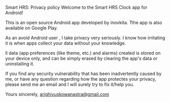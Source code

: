 Smart HRS: Privacy policy
Welcome to the Smart HRS Clock app for Android!

This is an open source Android app developed by inovkita. Tthe app is also available on Google Play.

As an avoid Android user , I take privacy very seriously. I know how irritating it is when apps collect your data without your knowledge.

ll data (app preferences (like theme, etc.) and alarms) created  is stored on your device only, and can be simply erased by clearing the app's data or uninstalling it.

If you find any security vulnerability that has been inadvertently caused by me, or have any question regarding how the app protectes your privacy, please send me an email and I will surely try to fix it/help you.

Yours sincerely,
arighiyuskowanastra@gmail.com
